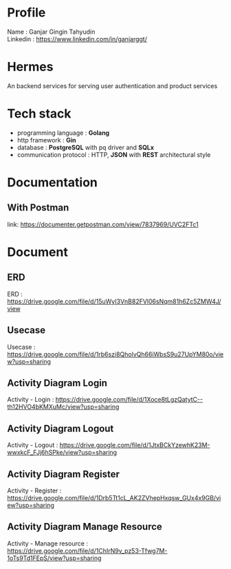 # Profile

Name : Ganjar Gingin Tahyudin <br/>
Linkedin : https://www.linkedin.com/in/ganjarggt/

# Hermes

An backend services for serving user authentication and product services

# Tech stack
- programming language : <b>Golang</b>
- http framework : <b>Gin</b>
- database : <b>PostgreSQL</b> with pq driver and <b>SQLx</b>
- communication protocol : HTTP, <b>JSON</b> with <b>REST</b> architectural style


# Documentation
## With Postman
link: https://documenter.getpostman.com/view/7837969/UVC2FTc1
# Document

## ERD
ERD : https://drive.google.com/file/d/15uWyI3VnB82FVl06sNqm81h6Zc5ZMW4J/view

## Usecase
Usecase : https://drive.google.com/file/d/1rb6szi8QholvQh66iWbsS9u27UpYM80o/view?usp=sharing

## Activity Diagram Login
Activity - Login : https://drive.google.com/file/d/1Xoce8tLgzQatytC--th12HVO4bKMXuMc/view?usp=sharing

## Activity Diagram Logout
Activity - Logout : https://drive.google.com/file/d/1JtxBCkYzewhK23M-wwxkcF_FJj6hSPke/view?usp=sharing

## Activity Diagram Register
Activity - Register : https://drive.google.com/file/d/1Drb5Tt1cL_AK2ZVhepHxqsw_GUx4x9GB/view?usp=sharing

## Activity Diagram Manage Resource
Activity - Manage resource : https://drive.google.com/file/d/1ChIrN9v_pz53-Tfwg7M-1oTs9Td1FEpS/view?usp=sharing

